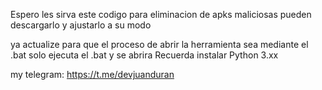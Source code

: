 Espero les sirva este codigo para eliminacion de apks maliciosas 
pueden descargarlo y ajustarlo a su modo 

ya actualize para que el proceso de abrir la herramienta sea mediante el .bat 
solo ejecuta el .bat y se abrira
Recuerda instalar Python 3.xx

my telegram: https://t.me/devjuanduran
